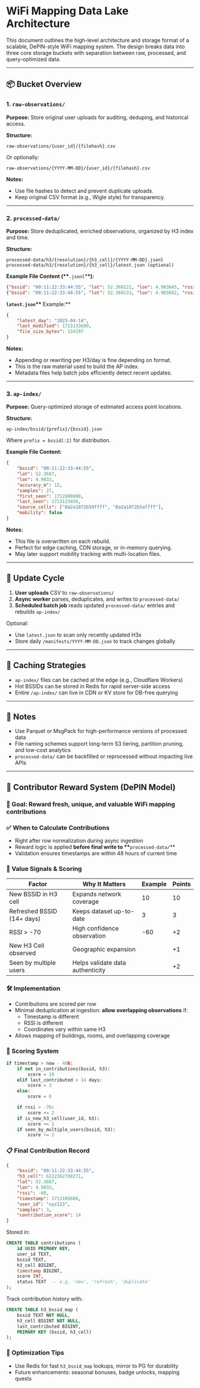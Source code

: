 # WiFi Mapping Data Lake Architecture

This document outlines the high-level architecture and storage format of a scalable, DePIN-style WiFi mapping system. The design breaks data into three core storage buckets with separation between raw, processed, and query-optimized data.

---

## 📦 Bucket Overview

### 1. `raw-observations/`

**Purpose:** Store original user uploads for auditing, deduping, and historical access.

**Structure:**

```
raw-observations/{user_id}/{filehash}.csv
```

Or optionally:

```
raw-observations/{YYYY-MM-DD}/{user_id}/{filehash}.csv
```

**Notes:**

- Use file hashes to detect and prevent duplicate uploads.
- Keep original CSV format (e.g., Wigle style) for transparency.

---

### 2. `processed-data/`

**Purpose:** Store deduplicated, enriched observations, organized by H3 index and time.

**Structure:**

```
processed-data/h3/{resolution}/{h3_cell}/{YYYY-MM-DD}.jsonl
processed-data/h3/{resolution}/{h3_cell}/latest.json (optional)
```

**Example File Content (\*\***`.jsonl`\***\*):**

```json
{"bssid": "00:11:22:33:44:55", "lat": 52.368121, "lon": 4.903845, "rssi": -56, "timestamp": 1713093212, "user_id": "uA1b", "samples": 3}
{"bssid": "00:11:22:33:44:55", "lat": 52.368133, "lon": 4.903882, "rssi": -62, "timestamp": 1713093400, "user_id": "uC9z", "samples": 1}
```

**`latest.json`\*\*** Example:\*\*

```json
{
	"latest_day": "2025-04-14",
	"last_modified": 1713133600,
	"file_size_bytes": 134297
}
```

**Notes:**

- Appending or rewriting per H3/day is fine depending on format.
- This is the raw material used to build the AP index.
- Metadata files help batch jobs efficiently detect recent updates.

---

### 3. `ap-index/`

**Purpose:** Query-optimized storage of estimated access point locations.

**Structure:**

```
ap-index/bssid/{prefix}/{bssid}.json
```

Where `prefix = bssid[:2]` for distribution.

**Example File Content:**

```json
{
	"bssid": "00:11:22:33:44:55",
	"lat": 52.3687,
	"lon": 4.9032,
	"accuracy_m": 12,
	"samples": 27,
	"first_seen": 1712800000,
	"last_seen": 1713123456,
	"source_cells": ["8a2a1072b59ffff", "8a2a1072b5affff"],
	"mobility": false
}
```

**Notes:**

- This file is overwritten on each rebuild.
- Perfect for edge caching, CDN storage, or in-memory querying.
- May later support mobility tracking with multi-location files.

---

## 🔁 Update Cycle

1. **User uploads** CSV to `raw-observations/`
2. **Async worker** parses, deduplicates, and writes to `processed-data/`
3. **Scheduled batch job** reads updated `processed-data/` entries and rebuilds `ap-index/`

Optional:

- Use `latest.json` to scan only recently updated H3s
- Store daily `/manifests/YYYY-MM-DD.json` to track changes globally

---

## 🚀 Caching Strategies

- `ap-index/` files can be cached at the edge (e.g., Cloudflare Workers)
- Hot BSSIDs can be stored in Redis for rapid server-side access
- Entire `/ap-index/` can live in CDN or KV store for DB-free querying

---

## 🧠 Notes

- Use Parquet or MsgPack for high-performance versions of processed data
- File naming schemes support long-term S3 tiering, partition pruning, and low-cost analytics
- `processed-data/` can be backfilled or reprocessed without impacting live APIs

---

## 🎯 Contributor Reward System (DePIN Model)

### 🧭 Goal: Reward fresh, unique, and valuable WiFi mapping contributions

### ✅ When to Calculate Contributions

- Right after row normalization during async ingestion
- Reward logic is applied **before final write to \*\***`processed-data/`\*\*
- Validation ensures timestamps are within 48 hours of current time

### 📏 Value Signals & Scoring

| Factor                     | Why It Matters                   | Example | Points |
| -------------------------- | -------------------------------- | ------- | ------ |
| New BSSID in H3 cell       | Expands network coverage         | 10      | 10     |
| Refreshed BSSID (14+ days) | Keeps dataset up-to-date         | 3       | 3      |
| RSSI > -70                 | High confidence observation      | -60     | +2     |
| New H3 Cell observed       | Geographic expansion             |         | +1     |
| Seen by multiple users     | Helps validate data authenticity |         | +2     |

### 🛠 Implementation

- Contributions are scored per row
- Minimal deduplication at ingestion: **allow overlapping observations** if:
  - Timestamp is different
  - RSSI is different
  - Coordinates vary within same H3
- Allows mapping of buildings, rooms, and overlapping coverage

### 🧮 Scoring System

```python
if timestamp > now - 48h:
    if not in_contributions(bssid, h3):
        score = 10
    elif last_contributed > 14 days:
        score = 3
    else:
        score = 0

    if rssi > -70:
        score += 2
    if is_new_h3_cell(user_id, h3):
        score += 1
    if seen_by_multiple_users(bssid, h3):
        score += 2
```

### 📋 Final Contribution Record

```json
{
	"bssid": "00:11:22:33:44:55",
	"h3_cell": 6222362798271,
	"lat": 52.3687,
	"lon": 4.9032,
	"rssi": -60,
	"timestamp": 1713105600,
	"user_id": "xyz123",
	"samples": 3,
	"contribution_score": 14
}
```

Stored in:

```sql
CREATE TABLE contributions (
    id UUID PRIMARY KEY,
    user_id TEXT,
    bssid TEXT,
    h3_cell BIGINT,
    timestamp BIGINT,
    score INT,
    status TEXT  -- e.g. 'new', 'refresh', 'duplicate'
);
```

Track contribution history with:

```sql
CREATE TABLE h3_bssid_map (
    bssid TEXT NOT NULL,
    h3_cell BIGINT NOT NULL,
    last_contributed BIGINT,
    PRIMARY KEY (bssid, h3_cell)
);
```

### 🔄 Optimization Tips

- Use Redis for fast `h3_bssid_map` lookups, mirror to PG for durability
- Future enhancements: seasonal bonuses, badge unlocks, mapping quests

